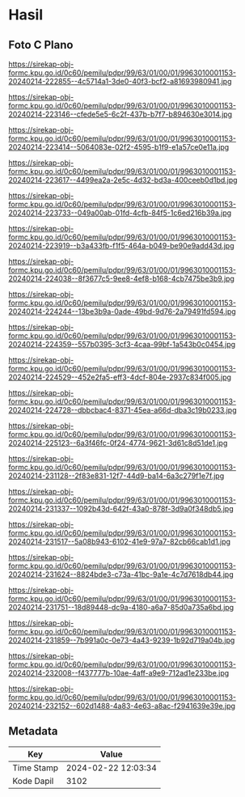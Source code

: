 # Hasil

## Foto C Plano

https://sirekap-obj-formc.kpu.go.id/0c60/pemilu/pdpr/99/63/01/00/01/9963010001153-20240214-222855--4c5714a1-3de0-40f3-bcf2-a81693980941.jpg

https://sirekap-obj-formc.kpu.go.id/0c60/pemilu/pdpr/99/63/01/00/01/9963010001153-20240214-223146--cfede5e5-6c2f-437b-b7f7-b894630e3014.jpg

https://sirekap-obj-formc.kpu.go.id/0c60/pemilu/pdpr/99/63/01/00/01/9963010001153-20240214-223414--5064083e-02f2-4595-b1f9-e1a57ce0e11a.jpg

https://sirekap-obj-formc.kpu.go.id/0c60/pemilu/pdpr/99/63/01/00/01/9963010001153-20240214-223617--4499ea2a-2e5c-4d32-bd3a-400ceeb0d1bd.jpg

https://sirekap-obj-formc.kpu.go.id/0c60/pemilu/pdpr/99/63/01/00/01/9963010001153-20240214-223733--049a00ab-01fd-4cfb-84f5-1c6ed216b39a.jpg

https://sirekap-obj-formc.kpu.go.id/0c60/pemilu/pdpr/99/63/01/00/01/9963010001153-20240214-223919--b3a433fb-f1f5-464a-b049-be90e9add43d.jpg

https://sirekap-obj-formc.kpu.go.id/0c60/pemilu/pdpr/99/63/01/00/01/9963010001153-20240214-224038--8f3677c5-9ee8-4ef8-b168-4cb7475be3b9.jpg

https://sirekap-obj-formc.kpu.go.id/0c60/pemilu/pdpr/99/63/01/00/01/9963010001153-20240214-224244--13be3b9a-0ade-49bd-9d76-2a79491fd594.jpg

https://sirekap-obj-formc.kpu.go.id/0c60/pemilu/pdpr/99/63/01/00/01/9963010001153-20240214-224359--557b0395-3cf3-4caa-99bf-1a543b0c0454.jpg

https://sirekap-obj-formc.kpu.go.id/0c60/pemilu/pdpr/99/63/01/00/01/9963010001153-20240214-224529--452e2fa5-eff3-4dcf-804e-2937c834f005.jpg

https://sirekap-obj-formc.kpu.go.id/0c60/pemilu/pdpr/99/63/01/00/01/9963010001153-20240214-224728--dbbcbac4-8371-45ea-a66d-dba3c19b0233.jpg

https://sirekap-obj-formc.kpu.go.id/0c60/pemilu/pdpr/99/63/01/00/01/9963010001153-20240214-225123--6a3f46fc-0f24-4774-9621-3d61c8d51de1.jpg

https://sirekap-obj-formc.kpu.go.id/0c60/pemilu/pdpr/99/63/01/00/01/9963010001153-20240214-231128--2f83e831-12f7-44d9-ba14-6a3c279f1e7f.jpg

https://sirekap-obj-formc.kpu.go.id/0c60/pemilu/pdpr/99/63/01/00/01/9963010001153-20240214-231337--1092b43d-642f-43a0-878f-3d9a0f348db5.jpg

https://sirekap-obj-formc.kpu.go.id/0c60/pemilu/pdpr/99/63/01/00/01/9963010001153-20240214-231517--5a08b943-6102-41e9-97a7-82cb66cab1d1.jpg

https://sirekap-obj-formc.kpu.go.id/0c60/pemilu/pdpr/99/63/01/00/01/9963010001153-20240214-231624--8824bde3-c73a-41bc-9a1e-4c7d7618db44.jpg

https://sirekap-obj-formc.kpu.go.id/0c60/pemilu/pdpr/99/63/01/00/01/9963010001153-20240214-231751--18d89448-dc9a-4180-a6a7-85d0a735a6bd.jpg

https://sirekap-obj-formc.kpu.go.id/0c60/pemilu/pdpr/99/63/01/00/01/9963010001153-20240214-231859--7b991a0c-0e73-4a43-9239-1b92d719a04b.jpg

https://sirekap-obj-formc.kpu.go.id/0c60/pemilu/pdpr/99/63/01/00/01/9963010001153-20240214-232008--f437777b-10ae-4aff-a9e9-712ad1e233be.jpg

https://sirekap-obj-formc.kpu.go.id/0c60/pemilu/pdpr/99/63/01/00/01/9963010001153-20240214-232152--602d1488-4a83-4e63-a8ac-f2941639e39e.jpg


## Metadata

| Key        | Value               |
| ---------- | ------------------- |
| Time Stamp | 2024-02-22 12:03:34 |
| Kode Dapil | 3102                |



